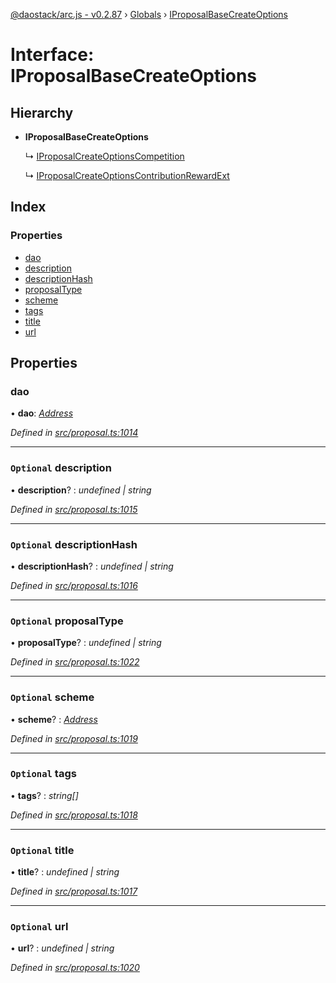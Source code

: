 [@daostack/arc.js - v0.2.87](../README.md) › [Globals](../globals.md) › [IProposalBaseCreateOptions](iproposalbasecreateoptions.md)

# Interface: IProposalBaseCreateOptions

## Hierarchy

* **IProposalBaseCreateOptions**

  ↳ [IProposalCreateOptionsCompetition](iproposalcreateoptionscompetition.md)

  ↳ [IProposalCreateOptionsContributionRewardExt](iproposalcreateoptionscontributionrewardext.md)

## Index

### Properties

* [dao](iproposalbasecreateoptions.md#dao)
* [description](iproposalbasecreateoptions.md#optional-description)
* [descriptionHash](iproposalbasecreateoptions.md#optional-descriptionhash)
* [proposalType](iproposalbasecreateoptions.md#optional-proposaltype)
* [scheme](iproposalbasecreateoptions.md#optional-scheme)
* [tags](iproposalbasecreateoptions.md#optional-tags)
* [title](iproposalbasecreateoptions.md#optional-title)
* [url](iproposalbasecreateoptions.md#optional-url)

## Properties

###  dao

• **dao**: *[Address](../globals.md#address)*

*Defined in [src/proposal.ts:1014](https://github.com/daostack/alchemy-monorepo/blob/6a18bc5/packages/arc.js/src/proposal.ts#L1014)*

___

### `Optional` description

• **description**? : *undefined | string*

*Defined in [src/proposal.ts:1015](https://github.com/daostack/alchemy-monorepo/blob/6a18bc5/packages/arc.js/src/proposal.ts#L1015)*

___

### `Optional` descriptionHash

• **descriptionHash**? : *undefined | string*

*Defined in [src/proposal.ts:1016](https://github.com/daostack/alchemy-monorepo/blob/6a18bc5/packages/arc.js/src/proposal.ts#L1016)*

___

### `Optional` proposalType

• **proposalType**? : *undefined | string*

*Defined in [src/proposal.ts:1022](https://github.com/daostack/alchemy-monorepo/blob/6a18bc5/packages/arc.js/src/proposal.ts#L1022)*

___

### `Optional` scheme

• **scheme**? : *[Address](../globals.md#address)*

*Defined in [src/proposal.ts:1019](https://github.com/daostack/alchemy-monorepo/blob/6a18bc5/packages/arc.js/src/proposal.ts#L1019)*

___

### `Optional` tags

• **tags**? : *string[]*

*Defined in [src/proposal.ts:1018](https://github.com/daostack/alchemy-monorepo/blob/6a18bc5/packages/arc.js/src/proposal.ts#L1018)*

___

### `Optional` title

• **title**? : *undefined | string*

*Defined in [src/proposal.ts:1017](https://github.com/daostack/alchemy-monorepo/blob/6a18bc5/packages/arc.js/src/proposal.ts#L1017)*

___

### `Optional` url

• **url**? : *undefined | string*

*Defined in [src/proposal.ts:1020](https://github.com/daostack/alchemy-monorepo/blob/6a18bc5/packages/arc.js/src/proposal.ts#L1020)*
